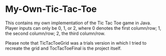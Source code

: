# My-Own-Tic-Tac-Toe
This contains my own implementation of the Tic Tac Toe game in Java. Player inputs can only be 0, 1, or 2, where 0 denotes the first column/row; 1, the second column/row; 2, the third column/row.

Please note that TicTacToeGrid was a trials version in which I tried to recreate the grid and TocTacToeFinal is the project itself.
